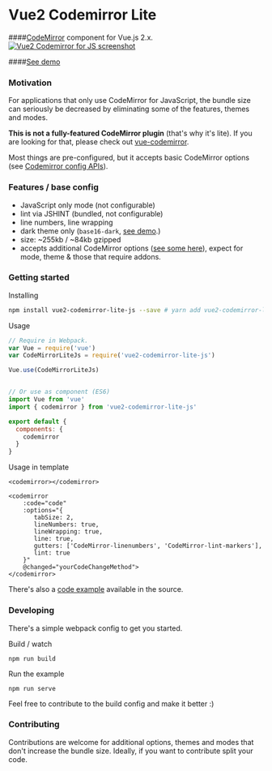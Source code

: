 # Vue2 Codemirror Lite
####[CodeMirror](http://codemirror.net/) component for Vue.js 2.x. 
<a href="https://danmindru.github.io/vue2-codemirror-lite-js"><img src="https://cloud.githubusercontent.com/assets/1515742/21546469/9d452e38-cde7-11e6-8996-758e0ad9ff7c.jpg" alt="Vue2 Codemirror for JS screenshot"/></a>

####[See demo](https://danmindru.github.io/vue2-codemirror-lite-js)

### Motivation
For applications that only use CodeMirror for JavaScript, the bundle size can seriously be decreased by eliminating some of the features, themes and modes. 

**This is not a fully-featured CodeMirror plugin** (that's why it's lite). If you are looking for that, please check out [vue-codemirror](https://surmon-china.github.io/vue-codemirror).

Most things are pre-configured, but it accepts basic CodeMirror options (see [Codemirror config APIs](http://codemirror.net/doc/manual.html#config)). 

### Features / base config
- JavaScript only mode (not configurable)
- lint via JSHINT (bundled, not configurable)
- line numbers, line wrapping
- dark theme only (`base16-dark`, [see demo](https://danmindru.github.io/vue2-codemirror-lite-js).)
- size: ~255kb / ~84kb gzipped
- accepts additional CodeMirror options ([see some here](http://codemirror.net/doc/manual.html)), expect for mode, theme & those that require addons.

### Getting started
Installing
``` bash
npm install vue2-codemirror-lite-js --save # yarn add vue2-codemirror-lite-js
```

Usage
``` javascript
// Require in Webpack.
var Vue = require('vue')
var CodeMirrorLiteJs = require('vue2-codemirror-lite-js')

Vue.use(CodeMirrorLiteJs)


// Or use as component (ES6)
import Vue from 'vue'
import { codemirror } from 'vue2-codemirror-lite-js'

export default {
  components: {
    codemirror
  }
}
```


Usage in template
```vue
<codemirror></codemirror>

<codemirror
    :code="code"
    :options="{
       tabSize: 2,
       lineNumbers: true,
       lineWrapping: true,
       line: true,
       gutters: ['CodeMirror-linenumbers', 'CodeMirror-lint-markers'],
       lint: true
    }"
    @changed="yourCodeChangeMethod">
</codemirror>
```

There's also a [code example](https://github.com/danmindru/vue2-codemirror-lite-js/tree/master/demo/index.html) available in the source.

### Developing
There's a simple webpack config to get you started. 

Build / watch
```
npm run build
```

Run the example
```
npm run serve
```

Feel free to contribute to the build config and make it better :) 

### Contributing
Contributions are welcome for additional options, themes and modes that don't increase the bundle size. Ideally, if you want to contribute split your code.
